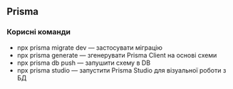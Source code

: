 ## Prisma

### Корисні команди

-   npx prisma migrate dev — застосувати міграцію
-   npx prisma generate — згенерувати Prisma Client на основі схеми
-   npx prisma db push — запушити схему в DB
-   npx prisma studio — запустити Prisma Studio для візуальної роботи з БД
